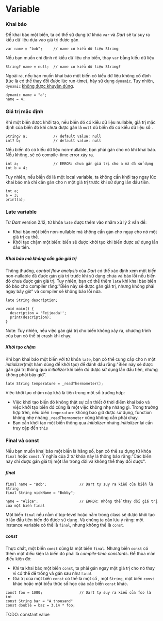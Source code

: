 # Variable

### Khai báo

Để khai báo một biến, ta có thể sử dụng từ khóa `var` và *Dart* sẽ tự suy ra kiểu dữ liệu dựa vào giá trị được gán.
```
var name = "bob";     // name có kiểu dữ liệu String
```

Nếu bạn muốn chỉ định rõ kiểu dữ liệu cho biến, thay `var` bằng kiểu dữ liệu
```
String? name = null;  // name có kiểu dữ liệu String?
```

Ngoài ra, nếu bạn muốn khai báo một biến có kiểu dữ liệu không cố định (tức là có thể thay đổi được lúc run-time), hãy sử dụng `dynamic`. Tuy nhiên, `dynamic` [không được khuyên dùng](https://dart.dev/guides/language/effective-dart/design#avoid-using-dynamic-unless-you-want-to-disable-static-checking).
```
dynamic name = "a";
name = 4;
```

### Giá trị mặc định

Khi một biến được khởi tạo, nếu biến đó có kiểu dữ liệu nullable, giá trị mặc định của biến đó khi chưa được gán là `null` dù biến đó có kiểu dữ liệu số .
```
String? a;            // default value: null
int? b;               // default value: null
```

Nếu biến đó có kiểu dữ liệu non-nullable, bạn phải gán cho nó khi khai báo. Nếu không, sẽ có compile-time error xảy ra.
```
int a;                // ERROR: chưa gán giá trị cho a mà đã sử dụng
int b = 4;
```

Tuy nhiên, nếu biến đó là một local variable, ta không cần khởi tạo ngay lúc khai báo mà chỉ cần gán cho n một giá trị trước khi sử dụng lần đầu tiên.
```
int a;
a = 3;
print(a);
```

### Late variable

Từ *Dart* version 2.12, từ khóa `late` được thêm vào nhằm xử lý 2 vấn đề:
* Khai báo một biến non-nullable mà không cần gán cho ngay cho nó một giá trị cụ thể.
* Khởi tạo chậm một biến: biến sẽ được khởi tạo khi biến được sử dụng lần đầu tiên.

##### Khai báo mà không cần gán giá trị

Thông thường, *control flow analysis* của *Dart* có thể xác định xem một biến non-nullable đã được gán giá trị trước khi sử dụng chưa và báo lỗi nếu biến đó chưa được gán giá trị. Tuy nhiên, bạn có thể thêm `late` khi khai báo biến đó báo cho compiler rằng:"Biến này sẽ được gán giá trị, nhưng không phải ngay bây giờ" và compiler sẽ không báo lỗi nữa.
```
late String description;

void main() {
  description = 'Feijoada!';
  print(description);
}
```
Note: Tuy nhiên, nếu việc gán giá trị cho biến không xảy ra, chương trình của bạn có thể bị crash khi chạy.

##### Khởi tạo chậm

Khi bạn khai báo một biến với từ khóa `late`, bạn có thể cung cấp cho n một *initializer*(một hàm dùng để khởi tạo) để đánh dấu rằng:"Biến này sẽ được gán giá trị thông qua *initializer* khi biến đó được sử dụng lần đầu tiên, nhưng không phải bây giờ".
```
late String temperature = _readThermometer();
```

Việc khởi tạo chậm này khá là tiện trong một số trường hợp:
- Việc khởi tạo biến đó không thật sự cần thiết ở thời điểm khai báo và việc khởi tạo biến đó cũng là một việc không nhẹ nhàng gì. Trong trường hợp trên, nếu biến `temperature` không bao giờ được sử dụng, function không nhẹ nhàng `_readThermometer` cũng không cần phải chạy.
- Bạn cần khởi tạo một biến thông qua *initializer* nhưng *initializer* lại cần truy cập đến `this`

### Final và const

Nếu bạn muốn khai báo một biến là hằng số, bạn có thể sự dụng từ khóa `final` hoặc `const`. Ý nghĩa của 2 từ khóa này là thông báo rằng:"Các biến này chỉ được gán giá trị một lần trong đời và không thể thay đổi được".

##### final

```
final name = "Bob";               // Dart tự suy ra kiểu của biến là String
final String nickName = "Bobby";

name = "Alice";                   // ERROR: Không thể thay đổi giá trị của một biến final
```

Một biến `final` nếu nằm ở top-level hoặc nằm trong class sẽ được khởi tạo ở lần đầu tiên biến đó được sử dụng. Và chúng ta cần lưu ý rằng: một instance variable có thể là `final`, nhưng không thể là `const`.

##### const

Thực chất, một biến `const` cũng là một biến `final`. Nhưng biến `const` có thêm một điều kiện là biến đó phải là *compile-time constants*. Để thỏa mãn điều kiện đó:
* Khi ta khai báo một biến `const`, ta phải gán ngay một giá trị cho nó thay vì có thể để trống và gán sau như `final`
* Giá trị của một biến `const` có thể là một số , một `String`, một biến `const` khác hoặc một biểu thức số học của các biến `const` khác.
```
const foo = 1000;                 // Dart tự suy ra kiểu của foo là int
const String bar = "A thousand"
const double = baz = 3.14 * foo;
```

TODO: constant value
